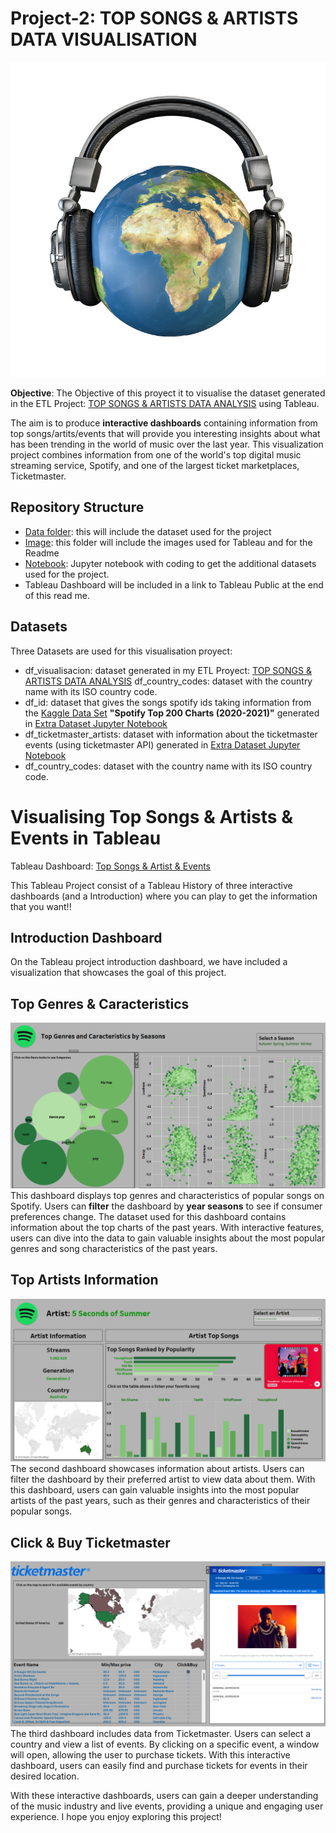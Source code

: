 # Project-2: TOP SONGS & ARTISTS DATA VISUALISATION

![](image/music_icon.jpg)

**Objective**: The Objective of this proyect it to visualise the dataset generated in the ETL Project: [TOP SONGS & ARTISTS DATA ANALYSIS](https://github.com/elisagomezcambronero/Project-Top_Spotify_Songs_and_Artists) using Tableau. 

The aim is to produce **interactive dashboards** containing information from top songs/artits/events that will provide you interesting insights about what has been trending in the world of music over the last year. 
This visualization project combines information from one of the world's top digital music streaming service, Spotify, and one of the largest ticket marketplaces, Ticketmaster. 

## Repository Structure

- [Data folder](data): this will include the dataset used for the project
- [Image](image): this folder will include the images used for Tableau and for the Readme 
- [Notebook](notebook): Jupyter notebook with coding to get the additional datasets used for the project.
- Tableau Dashboard will be included in a link to Tableau Public at the end of this read me. 

## Datasets
Three Datasets are used for this visualisation proyect:
- df_visualisacion: dataset generated in my ETL Proyect: [TOP SONGS & ARTISTS DATA ANALYSIS](https://github.com/elisagomezcambronero/Project-Top_Spotify_Songs_and_Artists)
df_country_codes: dataset with the country name with its ISO country code.
- df_id: dataset that gives the songs spotify ids taking information from the [Kaggle Data Set](https://www.kaggle.com/datasets) **"Spotify Top 200 Charts (2020-2021)"** generated in [Extra Dataset Jupyter Notebook](notebook/extra_dataset_tableau)
- df_ticketmaster_artists: dataset with information about the ticketmaster events (using ticketmaster API) generated in [Extra Dataset Jupyter Notebook](notebook/extra_dataset_tableau)
- df_country_codes: dataset with the country name with its ISO country code.

# Visualising Top Songs & Artists & Events in Tableau
Tableau Dashboard: [Top Songs & Artist & Events](https://public.tableau.com/app/profile/elisa.gomez.cambronero/viz/Top_Songs_and_Artist/TopSongsArtitstEvent?publish=yes)

This Tableau Project consist of a Tableau History of three interactive dashboards (and a Introduction) where you can play to get the information that you want!! 

##  Introduction Dashboard
On the Tableau project introduction dashboard, we have included a visualization that showcases the goal of this project.


##  Top Genres & Caracteristics

![](image/Songs_Seasons.png)
This dashboard displays top genres and characteristics of popular songs on Spotify. Users can **filter** the dashboard by **year seasons** to see if consumer preferences change. The dataset used for this dashboard contains information about the top charts of the past years. With interactive features, users can dive into the data to gain valuable insights about the most popular genres and song characteristics of the past years.

##  Top Artists Information
![](image/Artist.png)
The second dashboard showcases information about artists. Users can filter the dashboard by their preferred artist to view data about them. With this dashboard, users can gain valuable insights into the most popular artists of the past years, such as their genres and characteristics of their popular songs.

##  Click & Buy Ticketmaster
![](image/ticketmaster_dashboard.png)
The third  dashboard includes data from Ticketmaster. Users can select a country and view a list of events. By clicking on a specific event, a window will open, allowing the user to purchase tickets. With this interactive dashboard, users can easily find and purchase tickets for events in their desired location. 

With these interactive dashboards, users can gain a deeper understanding of the music industry and live events, providing a unique and engaging user experience. I hope you enjoy exploring this project!


